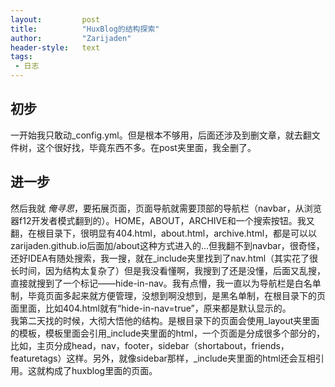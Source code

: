 ```yaml
---
layout:         post
title:          "HuxBlog的结构探索"
author:         "Zarijaden"
header-style:   text
tags:
 - 日志
---
```

## 初步<br>
  一开始我只敢动_config.yml。但是根本不够用，后面还涉及到删文章，就去翻文件树，这个很好找，毕竟东西不多。在post夹里面，我全删了。<br> 
## 进一步<br>
然后我就 _俺寻思_，要拓展页面，页面导航就需要顶部的导航栏（navbar，从浏览器f12开发者模式翻到的）。HOME，ABOUT，ARCHIVE和一个搜索按钮。我又翻，在根目录下，很明显有404.html，about.html，archive.html，都是可以以zarijaden.github.io后面加/about这种方式进入的...但我翻不到navbar，很奇怪，还好IDEA有随处搜索，我一搜，就在_include夹里找到了nav.html（其实花了很长时间，因为结构太复杂了）但是我没看懂啊，我搜到了还是没懂，后面又乱搜，直接就搜到了一个标记——hide-in-nav。我有点懵，我一直以为导航栏是白名单制，毕竟页面多起来就方便管理，没想到啊没想到，是黑名单制，在根目录下的页面里面，比如404.html就有“hide-in-nav=true”，原来都是默认显示的。<br>
我第二天找的时候，大彻大悟他的结构。是根目录下的页面会使用_layout夹里面的模板，模板里面会引用_include夹里面的html，一个页面是分成很多个部分的，比如，主页分成head，nav，footer，sidebar（shortabout，friends，featuretags）这样。另外，就像sidebar那样，_include夹里面的html还会互相引用。这就构成了huxblog里面的页面。
